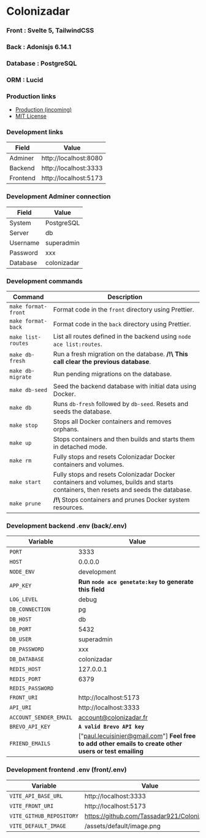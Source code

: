 # Colonizadar

### Front : Svelte 5, TailwindCSS

### Back : Adonisjs 6.14.1

### Database : PostgreSQL

### ORM : Lucid

### Production links

- [Production (incoming)](https://app.colonizadar.fr)
- [MIT License](/doc/LICENSE.md)

### Development links

| Field    | Value                 |
|----------|-----------------------|
| Adminer  | http://localhost:8080 |
| Backend  | http://localhost:3333 |
| Frontend | http://localhost:5173 |


### Development Adminer connection

| Field    | Value       |
|----------|-------------|
| System   | PostgreSQL  |
| Server   | db          |
| Username | superadmin  |
| Password | xxx         |
| Database | colonizadar |

### Development commands

| Command             | Description                                                                                                                         |
|---------------------|-------------------------------------------------------------------------------------------------------------------------------------|
| `make format-front` | Format code in the `front` directory using Prettier.                                                                                |
| `make format-back`  | Format code in the `back` directory using Prettier.                                                                                 |
| `make list-routes`  | List all routes defined in the backend using `node ace list:routes`.                                                                |
| `make db-fresh`     | Run a fresh migration on the database. **/!\\** **This call clear the previous database**.                                          |
| `make db-migrate`   | Run pending migrations on the database.                                                                                             |
| `make db-seed`      | Seed the backend database with initial data using Docker.                                                                           |
| `make db`           | Runs `db-fresh` followed by `db-seed`. Resets and seeds the database.                                                               |
| `make stop`         | Stops all Docker containers and removes orphans.                                                                                    |
| `make up`           | Stops containers and then builds and starts them in detached mode.                                                                  |
| `make rm`           | Fully stops and resets Colonizadar Docker containers and volumes.                                                                   |
| `make start`        | Fully stops and resets Colonizadar Docker containers and volumes, builds and starts containers, then resets and seeds the database. |
| `make prune`        | **/!\\** Stops containers and prunes Docker system resources.                                                                       |

### Development backend .env (back/.env)

| Variable               | Value                                                                                                   |
|------------------------|---------------------------------------------------------------------------------------------------------|
| `PORT`                 | 3333                                                                                                    |
| `HOST`                 | 0.0.0.0                                                                                                 |
| `NODE_ENV`             | development                                                                                             |
| `APP_KEY`              | **Run `node ace genetate:key` to generate this field**                                                  |
| `LOG_LEVEL`            | debug                                                                                                   |
| `DB_CONNECTION`        | pg                                                                                                      |
| `DB_HOST`              | db                                                                                                      |
| `DB_PORT`              | 5432                                                                                                    |
| `DB_USER`              | superadmin                                                                                              |
| `DB_PASSWORD`          | xxx                                                                                                     |
| `DB_DATABASE`          | colonizadar                                                                                             |
| `REDIS_HOST`           | 127.0.0.1                                                                                               |
| `REDIS_PORT`           | 6379                                                                                                    |
| `REDIS_PASSWORD`       |                                                                                                         |
| `FRONT_URI`            | http://localhost:5173                                                                                   |
| `API_URI`              | http://localhost:3333                                                                                   |
| `ACCOUNT_SENDER_EMAIL` | account@colonizadar.fr                                                                                  |
| `BREVO_API_KEY`        | **`A valid Brevo API key`**                                                                             |
| `FRIEND_EMAILS`        | ["paul.lecuisinier@gmail.com"] **Feel free to add other emails to create other users or test emailing** |

### Development frontend .env (front/.env)


| Variable                 | Value                                        |
|--------------------------|----------------------------------------------|
| `VITE_API_BASE_URL`      | http://localhost:3333                        |
| `VITE_FRONT_URI`         | http://localhost:5173                        |
| `VITE_GITHUB_REPOSITORY` | https://github.com/Tassadar921/Colonizadar   |
| `VITE_DEFAULT_IMAGE`     | /assets/default/image.png                    |
